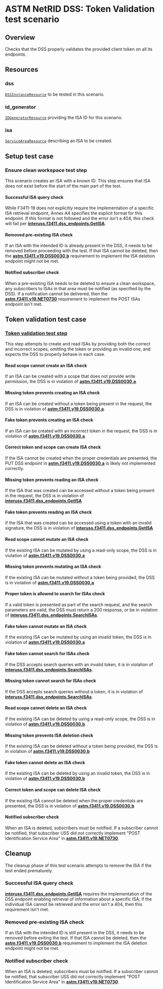 # ASTM NetRID DSS: Token Validation test scenario

## Overview

Checks that the DSS properly validates the provided client token on all its endpoints.

## Resources

### dss

[`DSSInstanceResource`](../../../../../resources/astm/f3411/dss.py) to be tested in this scenario.

### id_generator

[`IDGeneratorResource`](../../../../../resources/interuss/id_generator.py) providing the ISA ID for this scenario.

### isa

[`ServiceAreaResource`](../../../../../resources/netrid/service_area.py) describing an ISA to be created.

## Setup test case

### Ensure clean workspace test step

This scenario creates an ISA with a known ID.  This step ensures that ISA does not exist before the start of the main
part of the test.

#### Successful ISA query check

While F3411-19 does not explicitly require the implementation of a specific ISA retrieval endpoint, Annex A4 specifies the explicit format for this endpoint.  If this format is not followed and the error isn't a 404, this check will fail per **[interuss.f3411.dss_endpoints.GetISA](../../../../../requirements/interuss/f3411/dss_endpoints.md)**.

#### Removed pre-existing ISA check

If an ISA with the intended ID is already present in the DSS, it needs to be removed before proceeding with the test.  If that ISA cannot be deleted, then the **[astm.f3411.v19.DSS0030,b](../../../../../requirements/astm/f3411/v19.md)** requirement to implement the ISA deletion endpoint might not be met.

#### Notified subscriber check

When a pre-existing ISA needs to be deleted to ensure a clean workspace, any subscribers to ISAs in that area must be notified (as specified by the DSS).  If a notification cannot be delivered, then the **[astm.f3411.v19.NET0730](../../../../../requirements/astm/f3411/v19.md)** requirement to implement the POST ISAs endpoint isn't met.

## Token validation test case

### [Token validation test step](test_steps/put_isa.md)

This step attempts to create and read ISAs by providing both the correct and incorrect scopes, omitting the token or providing an invalid one,
and expects the DSS to properly behave in each case.

#### Read scope cannot create an ISA check

If an ISA can be created with a scope that does not provide write permission, the DSS is in violation of **[astm.f3411.v19.DSS0030,a](../../../../../requirements/astm/f3411/v19.md)**.

#### Missing token prevents creating an ISA check

If an ISA can be created without a token being present in the request, the DSS is in violation of **[astm.f3411.v19.DSS0030,a](../../../../../requirements/astm/f3411/v19.md)**.

#### Fake token prevents creating an ISA check

If an ISA can be created with an incorrect token in the request, the DSS is in violation of **[astm.f3411.v19.DSS0030,a](../../../../../requirements/astm/f3411/v19.md)**.

#### Correct token and scope can create ISA check

If the ISA cannot be created when the proper credentials are presented,
the PUT DSS endpoint in **[astm.f3411.v19.DSS0030,a](../../../../../requirements/astm/f3411/v19.md)** is likely not implemented correctly.

#### Missing token prevents reading an ISA check

If the ISA that was created can be accessed without a token being present in the request,
the DSS is in violation of **[interuss.f3411.dss_endpoints.GetISA](../../../../../requirements/interuss/f3411/dss_endpoints.md)**

#### Fake token prevents reading an ISA check

If the ISA that was created can be accessed using a token with an invalid signature,
the DSS is in violation of **[interuss.f3411.dss_endpoints.GetISA](../../../../../requirements/interuss/f3411/dss_endpoints.md)**

#### Read scope cannot mutate an ISA check

If the existing ISA can be mutated by using a read-only scope, the DSS is in violation of **[astm.f3411.v19.DSS0030,a](../../../../../requirements/astm/f3411/v19.md)**

#### Missing token prevents mutating an ISA check

If the existing ISA can be mutated without a token being provided, the DSS is in violation of **[astm.f3411.v19.DSS0030,a](../../../../../requirements/astm/f3411/v19.md)**

#### Proper token is allowed to search for ISAs check

If a valid token is presented as part of the search request, and the search parameters are valid, the DSS must return a 200 response, or be in violation of **[interuss.f3411.dss_endpoints.SearchISAs](../../../../../requirements/interuss/f3411/dss_endpoints.md)**.

#### Fake token cannot mutate an ISA check

If the existing ISA can be mutated by using an invalid token, the DSS is in violation of **[astm.f3411.v19.DSS0030,a](../../../../../requirements/astm/f3411/v19.md)**

#### Fake token cannot search for ISAs check

If the DSS accepts search queries with an invalid token, it is in violation of **[interuss.f3411.dss_endpoints.SearchISAs](../../../../../requirements/interuss/f3411/dss_endpoints.md)**.

#### Missing token cannot search for ISAs check

If the DSS accepts search queries without a token, it is in violation of **[interuss.f3411.dss_endpoints.SearchISAs](../../../../../requirements/interuss/f3411/dss_endpoints.md)**.

#### Read scope cannot delete an ISA check

If the existing ISA can be deleted by using a read-only scope, the DSS is in violation of **[astm.f3411.v19.DSS0030,b](../../../../../requirements/astm/f3411/v19.md)**

#### Missing token prevents ISA deletion check

If the existing ISA can be deleted without a token being provided, the DSS is in violation of **[astm.f3411.v19.DSS0030,b](../../../../../requirements/astm/f3411/v19.md)**

#### Fake token cannot delete an ISA check

If the existing ISA can be deleted by using an invalid token, the DSS is in violation of **[astm.f3411.v19.DSS0030,b](../../../../../requirements/astm/f3411/v19.md)**

#### Correct token and scope can delete ISA check

If the existing ISA cannot be deleted when the proper credentials are presented, the DSS is in violation of **[astm.f3411.v19.DSS0030,b](../../../../../requirements/astm/f3411/v19.md)**

#### Notified subscriber check

When an ISA is deleted, subscribers must be notified. If a subscriber cannot be notified, that subscriber USS did not correctly implement "POST Identification Service Area" in **[astm.f3411.v19.NET0730](../../../../../requirements/astm/f3411/v19.md)**.

## Cleanup

The cleanup phase of this test scenario attempts to remove the ISA if the test ended prematurely.

### Successful ISA query check

**[interuss.f3411.dss_endpoints.GetISA](../../../../../requirements/interuss/f3411/dss_endpoints.md)** requires the implementation of the DSS endpoint enabling retrieval of information about a specific ISA; if the individual ISA cannot be retrieved and the error isn't a 404, then this requirement isn't met.

### Removed pre-existing ISA check

If an ISA with the intended ID is still present in the DSS, it needs to be removed before exiting the test. If that ISA cannot be deleted, then the **[astm.f3411.v19.DSS0030,b](../../../../../requirements/astm/f3411/v19.md)** requirement to implement the ISA deletion endpoint might not be met.

### Notified subscriber check

When an ISA is deleted, subscribers must be notified. If a subscriber cannot be notified, that subscriber USS did not correctly implement "POST Identification Service Area" in **[astm.f3411.v19.NET0730](../../../../../requirements/astm/f3411/v19.md)**.

